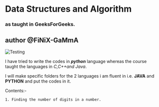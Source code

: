 # Data Structures and Algorithm
### as taught in GeeksForGeeks.

## author @FiNiX-GaMmA 
![Testing](https://www.passionateinmarketing.com/wp-content/uploads/2021/11/1_sMryEXZVPKFjGNcfSzE8Mw-1068x601.jpeg)

I have tried to write the codes in **_python_** language whereas the course taught the languages in _C,C++and Java_.

I will make specific folders for the 2 languages i am fluent in i.e. **JAVA** and **PYTHON** and put the codes in it.

Contents:-

    1. Finding the number of digits in a number.